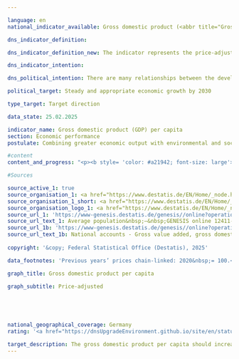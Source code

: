 ```yaml
---

language: en        
national_indicator_available: Gross domestic product (<abbr title="Gross domestic product" tabindex="0">GDP</abbr>) per capita        

dns_indicator_definition:         

dns_indicator_definition_new: The indicator represents the price-adjusted gross domestic product (<abbr title="Gross domestic product" tabindex="0">GDP</abbr>) per inhabitant in Germany on the basis of 2020&nbsp;(in <abbr title="Euro" tabindex="0">EUR</abbr> 1,000).        

dns_indicator_intention:         

dns_political_intention: There are many relationships between the development of gross domestic product (<abbr title="Gross domestic product" tabindex="0">GDP</abbr>) and the other indicators of the sustainability strategy. Social factors such as population structure, labour supply, the education system and social cohesion in society play an important role in the international competitiveness of the economy. <abbr title="Gross domestic product" tabindex="0">GDP</abbr> is considered an important indicator for the economic cycle and growth of an economy.        

political_target: Steady and appropriate economic growth by 2030        

type_target: Target direction        

data_state: 25.02.2025        

indicator_name: Gross domestic product (GDP) per capita        
section: Economic performance        
postulate: Combining greater economic output with environmental and social responsibility        

#content         
content_and_progress: "<p><b style= 'color: #a21942; font-size: large'>8.4&nbsp;Gross domestic product (<abbr title='Gross domestic product' tabindex='0'>GDP</abbr>) per capita</b><br><br><b>Content and Development of the Indicator</b><br><br>The indicator represents the inflation-adjusted Gross Domestic Product (<abbr title='Gross domestic product' tabindex='0'>GDP</abbr>) per capita. In 2024, it amounted to 42,583&nbsp;euros per capita, which was 0.5&nbsp;% below the previous year's value. Between 1991&nbsp;and 2024, the inflation-adjusted <abbr title='Gross domestic product' tabindex='0'>GDP</abbr> per capita increased by a total of 40.0&nbsp;%.<br><br>In 2020, the <abbr title='Coronavirus SARS-CoV-2' tabindex='0'>COVID-19</abbr>&nbsp;pandemic caused a decline in the inflation-adjusted <abbr title='Gross domestic product' tabindex='0'>GDP</abbr> per capita of 4.2&nbsp;%. An even sharper drop occurred only in 2009, as a result of the global financial and economic crisis, with a decrease of 5.2&nbsp;%.<br><br>Due to the lack of a uniform definition of adequate and sustained economic growth, only the average annual change over the last five years can be used as a reference. This was 0.3&nbsp;% and thus indicates a long-term negative trend of the indicator.<br><br>At the level of the Bundesländer, the picture in 2024&nbsp;was as follows: Sachsen-Anhalt recorded the lowest real <abbr title='Gross domestic product' tabindex='0'>GDP</abbr> per capita at 28,895&nbsp;euros, while Hamburg recorded the highest at 66,860&nbsp;euros.<br><br><b>Background on the Calculation</b><br><br><abbr title='Gross domestic product' tabindex='0'>GDP</abbr> measures the total economic output produced within a country during a reporting period. It includes both market-traded and government-provided goods and services. Residents are defined as all persons who have their permanent place of residence in Germany.<br><br>The calculation is based on the European System of National and Regional Accounts (<abbr title='European System of National and Regional Accounts' tabindex='0'>ESA</abbr>), which mandates the concepts and methods of the national accounts (<abbr title='National accounts' tabindex='0'>VGR</abbr>). The national accounts constitute an integrated accounting framework representing economic activity over a specific period. The results are consistently determined within a closed accounting system and presented in tabular form. <abbr title='Gross domestic product' tabindex='0'>GDP</abbr> is the central indicator of the national accounts.<br><br>The population figures used for calculating the indicator are the average population numbers, extrapolated and updated from the 2011&nbsp;census by the Federal Statistical Office.<br><br><b>Limitations of GDP</b><br><br><abbr title='Gross domestic product' tabindex='0'>GDP</abbr> primarily functions as a production and income indicator. For a comprehensive measure of welfare, supplementary indicators are necessary, such as those from the Environmental Economic Accounts (<abbr title='Environmental economic accounts' tabindex='0'>UGR</abbr>), which represent interactions between the economy and the environment. As a single figure, <abbr title='Gross domestic product' tabindex='0'>GDP</abbr> naturally does not provide information about the distribution of income and wealth among different population groups.<br><br>Changes in stock variables&nbsp;–&nbsp;with the exception of the capital stock, which is accounted for through investments and depreciation&nbsp;–&nbsp;are not captured in <abbr title='Gross domestic product' tabindex='0'>GDP</abbr>. Key economic variables such as the stocks and quality of human capital (e.g., education, health), social capital (e.g., security, integration), and natural capital (e.g., resources, ecosystems) are also excluded from <abbr title='Gross domestic product' tabindex='0'>GDP</abbr>.<br><br>Therefore, it is not possible to assess whether <abbr title='Gross domestic product' tabindex='0'>GDP</abbr> growth has contributed to capital maintenance in a comprehensive sense. Accordingly, no direct conclusions about the sustainability of economic growth can be drawn from <abbr title='Gross domestic product' tabindex='0'>GDP</abbr>.</p>"                

#Sources        

source_active_1: true
source_organisation_1: <a href="https://www.destatis.de/EN/Home/_node.html" target="_blank">Federal Statistical Office</a>
source_organisation_1_short: <a href="https://www.destatis.de/EN/Home/_node.html" target="_blank">Federal Statistical Office</a>
source_organisation_logo_1: <a href="https://www.destatis.de/EN/Home/_node.html" target="_blank"><img src="https://dnsTestEnvironment.github.io/dns-indicators/public/OrgImgEn/destatis.png" alt="Federal Statistical Office" title=" Click here to visit the homepage of the organizationFederal Statistical Office" style="height:60px; width:148px; border:transparent"/></a>
source_url_1: 'https://www-genesis.destatis.de/genesis//online?operation=table&code=12411-0041&bypass=true&levelindex=1&levelid=1660802268437&language=en'
source_url_text_1: Average population&nbsp;–&nbsp;GENESIS online 12411-0041
source_url_1b: 'https://www-genesis.destatis.de/genesis//online?operation=table&code=81000-0001&bypass=true&levelindex=1&levelid=1660802268437&language=en'
source_url_text_1b: National accounts - Gross value added, gross domestic product&nbsp;–&nbsp;GENESIS online 81000-0001
        
copyright: '&copy; Federal Statistical Office (Destatis), 2025'        

data_footnotes: 'Previous years’ prices chain-linked: 2020&nbsp;= 100.<br>• 2021&nbsp;to 2024&nbsp;provisional data.'        

graph_title: Gross domestic product per capita        

graph_subtitle: Price-adjusted        

        

                

national_geographical_coverage: Germany        
rating: '<a href="https://dnsUpgradeEnvironment.github.io/site/en/status"><img src="https://sdg-indikatoren.de/public/Wettersymbole/Blitz.png" title="In 2024 neither the average value nor the last change pointed in the right direction." alt="Weathersymbol: Thuder strom"/></a>'        

target_description: The gross domestic product per capita should increase.<br><br>Based on the target formulation, indicator 8.4&nbsp;for 2024&nbsp;is rated as "Thunderstorm". The value of the indicator has decreased both from 2023&nbsp;to 2024&nbsp;and on average from 2019&nbsp;to 2024.        
---
```



